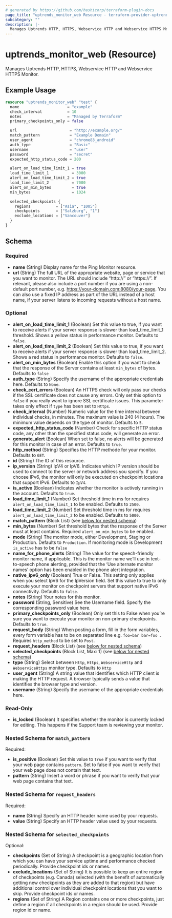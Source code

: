 ```yaml
---
# generated by https://github.com/hashicorp/terraform-plugin-docs
page_title: "uptrends_monitor_web Resource - terraform-provider-uptrends"
subcategory: ""
description: |-
  Manages Uptrends HTTP, HTTPS, Webservice HTTP and Webservice HTTPS Monitor.
---
```


# uptrends_monitor_web (Resource)

Manages Uptrends HTTP, HTTPS, Webservice HTTP and Webservice HTTPS Monitor.

## Example Usage

```terraform
resource "uptrends_monitor_web" "test" {
  name                     = "example"
  check_interval           = 10
  notes                    = "Managed by Terraform"
  primary_checkpoints_only = false

  url                       = "http://example.org/"
  match_pattern             = "Example Domain"
  user_agent                = "chrome83_android"
  auth_type                 = "Basic"
  username                  = "user"
  password                  = "secret"
  expected_http_status_code = 200

  alert_on_load_time_limit_1 = true
  load_time_limit_1          = 3000
  alert_on_load_time_limit_2 = true
  load_time_limit_2          = 7000
  alert_on_min_bytes         = true
  min_bytes                  = 1024

  selected_checkpoints {
    regions           = ["Asia", "1005"]
    checkpoints       = ["Salzburg", "1"]
    exclude_locations = ["Vancouver"]
  }
}
```

<!-- schema generated by tfplugindocs -->
## Schema

### Required

- **name** (String) Display name for the Ping Monitor resource.
- **url** (String) The full URL of the appropriate website, page or service that you want to monitor. The URL should include “http://” or “https://”. If relevant, please also include a port number if you are using a non-default port number, e.g. https://your-domain.com:8080/your-page. You can also use a fixed IP address as part of the URL instead of a host name, if your server listens to incoming requests without a host name.

### Optional

- **alert_on_load_time_limit_1** (Boolean) Set this value to true, if you want to receive alerts if your server response is slower than load_time_limit_1 threshold. Shows a yellow status in performance monitor. Defaults to `false`.
- **alert_on_load_time_limit_2** (Boolean) Set this value to true, if you want to receive alerts if your server response is slower than load_time_limit_2. Shows a red status in performance monitor. Defaults to `false`.
- **alert_on_min_bytes** (Boolean) Enable this option if you want to check that the response of the Server contains at least `min_bytes` of bytes. Defaults to `false`
- **auth_type** (String) Specify the username of the appropriate credentials here. Defaults to `None`.
- **check_cert_errors** (Boolean) An HTTPS check will only pass our checks if the SSL certificate does not cause any errors. Only set this option to `false` if you really want to ignore SSL certificate issues. This parameter takes only effect if `type` has been set to `Https`.
- **check_interval** (Number) Numeric value for the time interval between individual checks, in minutes. The maximum value is 240 (4 hours). The minimum value depends on the type of monitor. Defaults to `5`.
- **expected_http_status_code** (Number) Check for specific HTTP status code, any other than the specified status code, will generate an error.
- **generate_alert** (Boolean) When set to false, no alerts will be generated for this monitor in case of an error. Defaults to `true`.
- **http_method** (String) Specifies the HTTP methode for your monitor. Defaults to `GET`.
- **id** (String) The ID of this resource.
- **ip_version** (String) IpV4 or IpV6. Indicates which IP version should be used to connect to the server or network address you specify. If you choose IPv6, the monitor will only be executed on checkpoint locations that support IPv6. Defaults to `IpV4`.
- **is_active** (Boolean) Indicates whether the monitor is actively running in the account. Defaults to `true`.
- **load_time_limit_1** (Number) Set threshold time in ms for requires `alert_on_load_time_limit_1` to be enabled. Defaults to `2500`.
- **load_time_limit_2** (Number) Set threshold time in ms for requires `alert_on_load_time_limit_2` to be enabled. Defaults to `5000`.
- **match_pattern** (Block List) (see [below for nested schema](#nestedblock--match_pattern))
- **min_bytes** (Number) Set threshold bytes that the response of the Server must at least contains. Required `alert_on_min_bytes` to be enabled.
- **mode** (String) The monitor mode, either Development, Staging or Production. Defaults to `Production`. If monitoring mode is Development `is_active` has to be `false`
- **name_for_phone_alerts** (String) The value for the speech-friendly monitor name, if applicable. This is the monitor name we’ll use in text-to-speech phone alerting, provided that the ‘Use alternate monitor names’ option has been enabled in the phone alert integration.
- **native_ipv6_only** (Boolean) True or False. This setting only applies when you select IpV6 for the IpVersion field. Set this value to true to only execute your monitor on checkpoint servers that support native IPv6 connectivity. Defaults to `false`.
- **notes** (String) Your notes for this monitor.
- **password** (String, Sensitive) See the Username field. Specify the corresponding password value here.
- **primary_checkpoints_only** (Boolean) Only set this to False when you’re sure you want to execute your monitor on non-primary checkpoints. Defaults to `true`.
- **request_body** (String) When posting a form, fill in the form variables, every form variable has to be on separated line e.g. `foo=bar
bar=foo
`. Requires `http_method` to be set to `Post`.
- **request_headers** (Block List) (see [below for nested schema](#nestedblock--request_headers))
- **selected_checkpoints** (Block List, Max: 1) (see [below for nested schema](#nestedblock--selected_checkpoints))
- **type** (String) Select between `Http`, `Https`, `WebserviceHttp` and `WebserviceHttps` monitor type. Defaults to `Http`
- **user_agent** (String) A string value that identifies which HTTP client is making the HTTP request. A browser typically sends a value that identifies the browser type and version.
- **username** (String) Specify the username of the appropriate credentials here.

### Read-Only

- **is_locked** (Boolean) It specifies whether the monitor is currently locked for editing. This happens if the Support team is reviewing your monitor.

<a id="nestedblock--match_pattern"></a>
### Nested Schema for `match_pattern`

Required:

- **is_positive** (Boolean) Set this value to `true` if you want to verify that your web page contains `pattern`. Set to false if you want to verify that your web page does not contain that text.
- **pattern** (String) Insert a word or phrase if you want to verify that your web page contains that text.


<a id="nestedblock--request_headers"></a>
### Nested Schema for `request_headers`

Required:

- **name** (String) Specify an HTTP header name used by your requests.
- **value** (String) Specify an HTTP header value used by your requests.


<a id="nestedblock--selected_checkpoints"></a>
### Nested Schema for `selected_checkpoints`

Optional:

- **checkpoints** (Set of String) A checkpoint is a geographic location from which you can have your service uptime and performance checked periodically. Provide checkpoint ids or names.
- **exclude_locations** (Set of String) It is possible to keep an entire region of checkpoints (e.g. Canada) selected (with the benefit of automatically getting new checkpoints as they are added to that region) but have additional control over individual checkpoint locations that you want to skip. Provide checkpoint ids or names.
- **regions** (Set of String) A Region contains one or more checkpoints, just define a region if all checkpoints in a region should be used. Provide region id or name.


